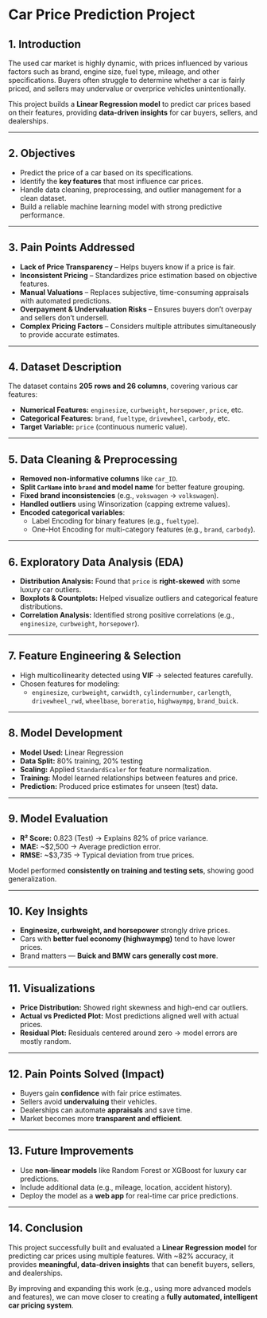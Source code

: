 # Car Price Prediction Project

## 1. Introduction
The used car market is highly dynamic, with prices influenced by various factors such as brand, engine size, fuel type, mileage, and other specifications. Buyers often struggle to determine whether a car is fairly priced, and sellers may undervalue or overprice vehicles unintentionally.  

This project builds a **Linear Regression model** to predict car prices based on their features, providing **data-driven insights** for car buyers, sellers, and dealerships.

---

## 2. Objectives
- Predict the price of a car based on its specifications.  
- Identify the **key features** that most influence car prices.  
- Handle data cleaning, preprocessing, and outlier management for a clean dataset.  
- Build a reliable machine learning model with strong predictive performance.  

---

## 3. Pain Points Addressed
- **Lack of Price Transparency** – Helps buyers know if a price is fair.  
- **Inconsistent Pricing** – Standardizes price estimation based on objective features.  
- **Manual Valuations** – Replaces subjective, time-consuming appraisals with automated predictions.  
- **Overpayment & Undervaluation Risks** – Ensures buyers don’t overpay and sellers don’t undersell.  
- **Complex Pricing Factors** – Considers multiple attributes simultaneously to provide accurate estimates.  

---

## 4. Dataset Description
The dataset contains **205 rows and 26 columns**, covering various car features:  

- **Numerical Features:** `enginesize`, `curbweight`, `horsepower`, `price`, etc.  
- **Categorical Features:** `brand`, `fueltype`, `drivewheel`, `carbody`, etc.  
- **Target Variable:** `price` (continuous numeric value).

---

## 5. Data Cleaning & Preprocessing
- **Removed non-informative columns** like `car_ID`.  
- **Split `CarName` into `brand` and model name** for better feature grouping.  
- **Fixed brand inconsistencies** (e.g., `vokswagen` → `volkswagen`).  
- **Handled outliers** using Winsorization (capping extreme values).  
- **Encoded categorical variables**:  
   - Label Encoding for binary features (e.g., `fueltype`).
   - One-Hot Encoding for multi-category features (e.g., `brand`, `carbody`).

---

## 6. Exploratory Data Analysis (EDA)
- **Distribution Analysis:** Found that `price` is **right-skewed** with some luxury car outliers.  
- **Boxplots & Countplots:** Helped visualize outliers and categorical feature distributions.  
- **Correlation Analysis:** Identified strong positive correlations (e.g., `enginesize`, `curbweight`, `horsepower`).

---

## 7. Feature Engineering & Selection
- High multicollinearity detected using **VIF** → selected features carefully.  
- Chosen features for modeling:
  - `enginesize`, `curbweight`, `carwidth`, `cylindernumber`, `carlength`, `drivewheel_rwd`, `wheelbase`, `boreratio`, `highwaympg`, `brand_buick`.

---

## 8. Model Development
- **Model Used:** Linear Regression  
- **Data Split:** 80% training, 20% testing  
- **Scaling:** Applied `StandardScaler` for feature normalization.  
- **Training:** Model learned relationships between features and price.  
- **Prediction:** Produced price estimates for unseen (test) data.

---

## 9. Model Evaluation
- **R² Score:** 0.823 (Test) → Explains 82% of price variance.  
- **MAE:** ~$2,500 → Average prediction error.  
- **RMSE:** ~$3,735 → Typical deviation from true prices.  

Model performed **consistently on training and testing sets**, showing good generalization.

---

## 10. Key Insights
- **Enginesize, curbweight, and horsepower** strongly drive prices.  
- Cars with **better fuel economy (highwaympg)** tend to have lower prices.  
- Brand matters — **Buick and BMW cars generally cost more**.  

---

## 11. Visualizations
- **Price Distribution:** Showed right skewness and high-end car outliers.  
- **Actual vs Predicted Plot:** Most predictions aligned well with actual prices.  
- **Residual Plot:** Residuals centered around zero → model errors are mostly random.

---

## 12. Pain Points Solved (Impact)
- Buyers gain **confidence** with fair price estimates.  
- Sellers avoid **undervaluing** their vehicles.  
- Dealerships can automate **appraisals** and save time.  
- Market becomes more **transparent and efficient**.

---

## 13. Future Improvements
-  Use **non-linear models** like Random Forest or XGBoost for luxury car predictions.  
-  Include additional data (e.g., mileage, location, accident history).  
-  Deploy the model as a **web app** for real-time car price predictions.  

---

## 14. Conclusion
This project successfully built and evaluated a **Linear Regression model** for predicting car prices using multiple features. With ~82% accuracy, it provides **meaningful, data-driven insights** that can benefit buyers, sellers, and dealerships.  

By improving and expanding this work (e.g., using more advanced models and features), we can move closer to creating a **fully automated, intelligent car pricing system**.
